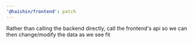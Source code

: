 ```yaml
---
'@haishin/frontend': patch
---
```


Rather than calling the backend directly, call the frontend's api so we can then change/modify the data as we see fit
